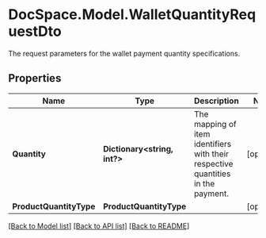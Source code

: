 # DocSpace.Model.WalletQuantityRequestDto
The request parameters for the wallet payment quantity specifications.

## Properties

Name | Type | Description | Notes
------------ | ------------- | ------------- | -------------
**Quantity** | **Dictionary&lt;string, int?&gt;** | The mapping of item identifiers with their respective quantities in the payment. | [optional] 
**ProductQuantityType** | **ProductQuantityType** |  | [optional] 

[[Back to Model list]](../README.md#documentation-for-models) [[Back to API list]](../README.md#documentation-for-api-endpoints) [[Back to README]](../README.md)


